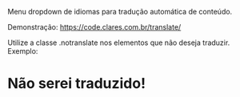 
Menu dropdown de idiomas para tradução automática de conteúdo. 

Demonstração: https://code.clares.com.br/translate/


Utilize a classe .notranslate nos elementos que não deseja traduzir.
Exemplo: 

<h1 class='notranslate'>Não serei traduzido!</h1>


